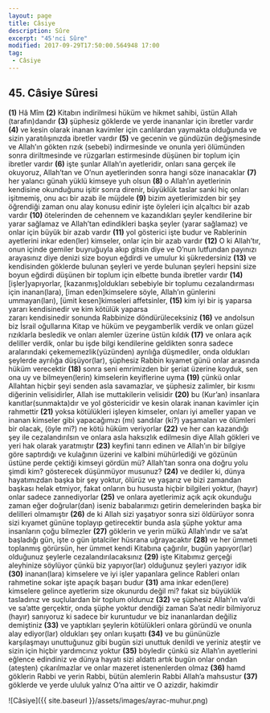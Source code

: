 ```yaml
---
layout: page
title: Câsiye
description: Sûre
excerpt: "45'nci Sûre"
modified: 2017-09-29T17:50:00.564948 17:00
tag: 
 - Câsiye
---
```


## 45. Câsiye Sûresi

**(1)** Hâ Mîm
**(2)** Kitabın indirilmesi hüküm ve hikmet sahibi, üstün Allah (tarafın)dandır
**(3)** şüphesiz göklerde ve yerde inananlar için ibretler vardır
**(4)** ve kesin olarak inanan kavimler için canlılardan yaymakta olduğunda ve sizin yaratılışınızda ibretler vardır
**(5)** ve gecenin ve gündüzün değişmesinde ve Allah’ın gökten rızık (sebebi) indirmesinde ve onunla yeri ölümünden sonra diriltmesinde ve rüzgarları estirmesinde düşünen bir toplum için ibretler vardır
**(6)** işte şunlar Allah’ın ayetleridir, onları sana gerçek ile okuyoruz, Allah’tan ve O’nun ayetlerinden sonra hangi söze inanacaklar
**(7)** her yalancı günah yüklü kimseye yuh olsun
**(8)** o Allah’ın ayetlerinin kendisine okunduğunu işitir sonra direnir, büyüklük taslar sanki hiç onları işitmemiş, onu acı bir azab ile müjdele
**(9)** bizim ayetlerimizden bir şey öğrendiği zaman onu alay konusu edinir işte öyleleri için alçaltıcı bir azab vardır
**(10)** ötelerinden de cehennem ve kazandıkları şeyler kendilerine bir yarar sağlamaz ve Allah’tan edindikleri başka şeyler (yarar sağlamaz) ve onlar için büyük bir azab vardır
**(11)** yol gösterici işte budur ve Rablerinin ayetlerini inkar eden(ler) kimseler, onlar için bir azab vardır
**(12)** O ki Allah’tır, onun içinde gemiler buyruğuyla akıp gitsin diye ve O’nun lutfundan payınızı arayasınız diye denizi size boyun eğdirdi ve umulur ki şükredersiniz
**(13)** ve kendisinden göklerde bulunan şeyleri ve yerde bulunan şeyleri hepsini size boyun eğdirdi düşünen bir toplum için elbette bunda ibretler vardır
**(14)** [işler]yapıyorlar, [kazanmış]oldukları sebebiyle bir toplumu cezalandırması için inanan(lara), [iman eden]kimselere söyle, Allah’ın günlerini ummayan(ları), [ümit kesen]kimseleri affetsinler, 
**(15)** kim iyi bir iş yaparsa yararı kendisinedir ve kim kötülük yaparsa	
zararı kendisinedir sonunda Rabbinize döndürüleceksiniz
**(16)** ve andolsun biz İsrail oğullarına Kitap ve hüküm ve peygamberlik verdik ve onları güzel rızıklarla besledik ve onları alemler üzerine üstün kıldık
**(17)** ve onlara açık deliller verdik, onlar bu işde bilgi kendilerine geldikten sonra sadece aralarındaki çekememezlik(yüzünden) ayrılığa düşmediler, onda oldukları şeylerde ayrılığa düşüyor(lar), şüphesiz Rabbin kıyamet günü onlar arasında hüküm verecektir 
**(18)** sonra seni emrimizden bir şeriat üzerine koyduk, sen ona uy ve bilmeyen(lerin)	kimselerin keyiflerine uyma
**(19)** çünkü onlar Allahtan hiçbir şeyi senden asla savamazlar, ve şüphesiz zalimler, bir kısmı diğerinin velisidirler, Allah ise muttakilerin velisidir
**(20)** bu (Kur’an) insanlara kanıtlar(sunmakta)dır ve yol göstericidir ve kesin olarak inanan kavimler için rahmettir 
**(21)** yoksa kötülükleri işleyen kimseler, onları iyi ameller yapan ve  inanan kimseler gibi yapacağımızı (mı) sandılar (ki?) yaşamaları ve ölümleri bir olacak, (öyle mi?) ne kötü hüküm veriyorlar
**(22)** ve her can kazandığı şey ile cezalandırılsın ve onlara asla haksızlık edilmesin diye Allah gökleri ve yeri hak olarak yaratmıştır
**(23)** keyfini tanrı edinen ve Allah’ın bir bilgiye göre saptırdığı ve kulağının üzerini ve kalbini mühürlediği ve gözünün üstüne perde çektiği kimseyi gördün mü?  Allah’tan sonra ona doğru yolu şimdi kim? gösterecek düşünmüyor musunuz?
**(24)** ve dediler ki, dünya hayatımızdan başka bir şey yoktur, ölürüz ve yaşarız ve bizi zamandan başkası helak etmiyor, fakat onların bu hususta hiçbir bilgileri yoktur, (hayır) onlar sadece zannediyorlar
**(25)** ve onlara ayetlerimiz açık açık okunduğu zaman eğer doğrular(dan) iseniz babalarımızı getirin demelerinden başka bir delilleri olmamıştır
**(26)** de ki Allah sizi yaşatıyor sonra sizi öldürüyor sonra sizi kıyamet gününe toplayıp getirecektir bunda asla şüphe yoktur ama insanların çoğu bilmezler
**(27)** göklerin ve yerin mülkü Allah’ındır ve sa’at başladığı gün, işte o gün iptalciler hüsrana uğrayacaktır
**(28)** ve her ümmeti toplanmış görürsün, her ümmet kendi Kitabına çağırılır, bugün yapıyor(lar) olduğunuz şeylerle cezalandırılacaksınız
**(29)** işte Kitabımız gerçeği aleyhinize söylüyor çünkü biz yapıyor(lar) olduğunuz şeyleri yazıyor idik
**(30)** inanan(lara) kimselere ve iyi işler yapanlara gelince Rableri onları rahmetine sokar işte apaçık başarı budur
**(31)** ama inkar eden(lere) kimselere gelince ayetlerim size okunurdu değil mi? fakat siz büyüklük tasladınız ve suçlulardan bir toplum oldunuz 
**(32)** ve şüphesiz Allah’ın va’di ve sa’atte gerçektir, onda şüphe yoktur dendiği zaman Sa’at nedir bilmiyoruz (hayır) sanıyoruz ki sadece bir kuruntudur ve biz inananlardan değiliz demiştiniz
**(33)** ve yaptıkları şeylerin kötülükleri onlara göründü ve onunla alay ediyor(lar) oldukları şey onları kuşattı
**(34)** ve bu gününüzle karşılaşmayı unuttuğunuz gibi bugün sizi unuttuk  denildi ve yeriniz ateştir ve sizin için hiçbir yardımcınız yoktur
**(35)** böyledir çünkü siz Allah’ın ayetlerini eğlence edindiniz ve dünya hayatı sizi aldattı artık bugün onlar ondan (ateşten) çıkarılmazlar ve onlar mazeret istenenlerden olmaz 
**(36)** hamd göklerin Rabbi ve yerin Rabbi, bütün alemlerin Rabbi Allah’a mahsustur
**(37)** göklerde ve yerde ululuk yalnız O’na aittir ve O azizdir, hakimdir

![Câsiye]({{ site.baseurl }}/assets/images/ayrac-muhur.png)

